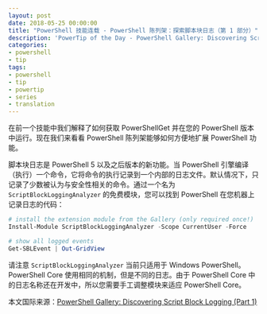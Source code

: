 ```yaml
---
layout: post
date: 2018-05-25 00:00:00
title: "PowerShell 技能连载 - PowerShell 陈列架：探索脚本块日志（第 1 部分）"
description: 'PowerTip of the Day - PowerShell Gallery: Discovering Script Block Logging (Part 1)'
categories:
- powershell
- tip
tags:
- powershell
- tip
- powertip
- series
- translation
---
```

在前一个技能中我们解释了如何获取 PowerShellGet 并在您的 PowerShell 版本中运行。现在我们来看看 PowerShell 陈列架能够如何方便地扩展 PowerShell 功能。

脚本块日志是 PowerShell 5 以及之后版本的新功能。当 PowerShell 引擎编译（执行）一个命令，它将命令的执行记录到一个内部的日志文件。默认情况下，只记录了少数被认为与安全性相关的命令。通过一个名为 `ScriptBlockLoggingAnalyzer` 的免费模块，您可以找到 PowerShell 在您机器上记录日志的代码：

```powershell
# install the extension module from the Gallery (only required once!)
Install-Module ScriptBlockLoggingAnalyzer -Scope CurrentUser -Force

# show all logged events
Get-SBLEvent | Out-GridView
```

请注意 `ScriptBlockLoggingAnalyzer` 当前只适用于 Windows PowerShell。PowerShell Core 使用相同的机制，但是不同的日志。由于 PowerShell Core 中的日志名称还在开发中，所以您需要手工调整模块来适应 PowerShell Core。

<!--more-->
本文国际来源：[PowerShell Gallery: Discovering Script Block Logging (Part 1)](http://community.idera.com/powershell/powertips/b/tips/posts/powershell-gallery-discovering-script-block-logging-part-1)
